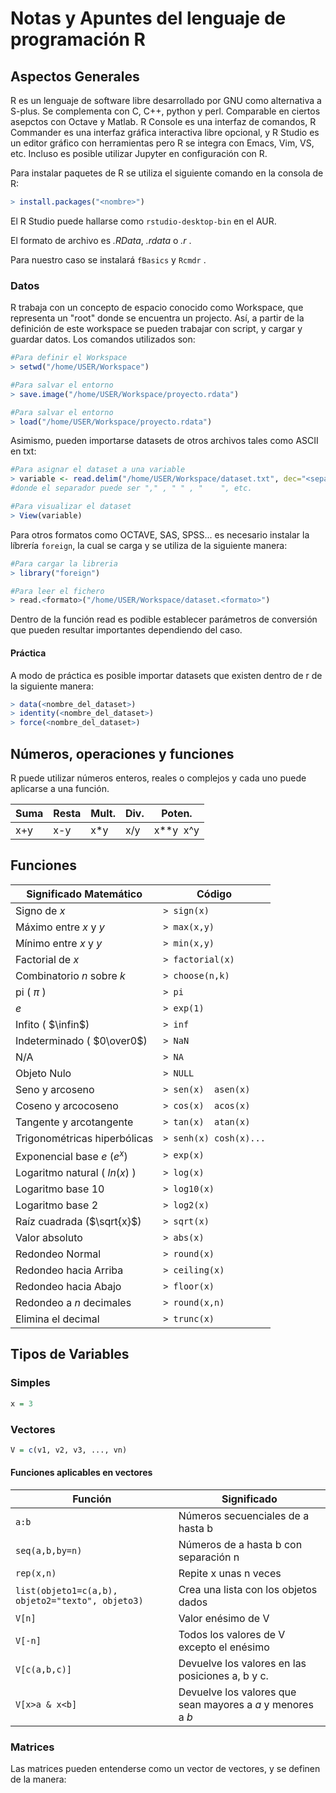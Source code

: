 # Notas y Apuntes del lenguaje de programación R

## Aspectos Generales

R es un lenguaje de software libre desarrollado por GNU como alternativa a S-plus. Se complementa con C, C++, python y perl. Comparable en ciertos asepctos con Octave y Matlab.
R Console es una interfaz de comandos, R Commander es una interfaz gráfica interactiva libre opcional, y R Studio es un editor gráfico con herramientas  pero R se integra con Emacs, Vim, VS, etc.
Incluso es posible utilizar Jupyter en configuración con R.

Para instalar paquetes de R se utiliza el siguiente comando en la consola de R:

```r
> install.packages("<nombre>")
```

El R Studio puede hallarse como `rstudio-desktop-bin` en el AUR.

El formato de archivo es *.RData*, *.rdata* o *.r* .

Para nuestro caso se instalará `fBasics` y `Rcmdr` .

### Datos

R trabaja con un concepto de espacio conocido como Workspace, que representa un "root" donde se encuentra un projecto. Así, a partir de la definición de este workspace se pueden trabajar con script, y cargar y guardar datos. Los comandos utilizados son:

```r
#Para definir el Workspace
> setwd("/home/USER/Workspace")

#Para salvar el entorno
> save.image("/home/USER/Workspace/proyecto.rdata")

#Para salvar el entorno
> load("/home/USER/Workspace/proyecto.rdata")
```

Asimismo, pueden importarse datasets de otros archivos tales como ASCII en txt:

```r
#Para asignar el dataset a una variable
> variable <- read.delim("/home/USER/Workspace/dataset.txt", dec="<separador>")
#donde el separador puede ser "," , " " , "    ", etc.

#Para visualizar el dataset
> View(variable)
```

Para otros formatos como OCTAVE, SAS, SPSS... es necesario instalar la líbrería `foreign`, la cual se carga y se utiliza de la siguiente manera:

```r
#Para cargar la libreria
> library("foreign")

#Para leer el fichero
> read.<formato>("/home/USER/Workspace/dataset.<formato>")
```

Dentro de la función read es podible establecer parámetros de conversión que pueden resultar importantes dependiendo del caso.

#### Práctica

A modo de práctica es posible importar datasets que existen dentro de r de la siguiente manera:

```r
> data(<nombre_del_dataset>)
> identity(<nombre_del_dataset>)
> force(<nombre_del_dataset>)
```

## Números, operaciones y funciones

R puede utilizar números enteros, reales o complejos y cada uno puede aplicarse a una función.

| Suma | Resta | Mult. | Div. | Poten.    |
| ---- | ----- | ----- | ---- | --------- |
| x+y  | x-y   | x*y   | x/y  | x**y  x^y |



## Funciones

| Significado Matemático        | Código                 |
| ----------------------------- | ---------------------- |
| Signo de *x*                  | `> sign(x)`            |
| Máximo entre *x* y *y*        | `> max(x,y)`           |
| Mínimo entre *x* y *y*        | `> min(x,y)`           |
| Factorial de *x*              | `> factorial(x)`       |
| Combinatorio *n* sobre *k*    | `> choose(n,k)`        |
| pi ( $\pi$ )                  | `> pi`                 |
| *e*                           | `> exp(1)`             |
| Infito ( $\infin$)            | `> inf`                |
| Indeterminado ( $0\over0$)    | `> NaN`                |
| N/A                           | `> NA`                 |
| Objeto Nulo                   | `> NULL`               |
| Seno y arcoseno               | `> sen(x)  asen(x)`    |
| Coseno y arcocoseno           | `> cos(x)  acos(x)`    |
| Tangente y arcotangente       | `> tan(x)  atan(x)`    |
| Trigonométricas hiperbólicas  | `> senh(x) cosh(x)...` |
| Exponencial base *e* ($e^x$)  | `> exp(x)`             |
| Logaritmo natural ( $ln(x)$ ) | `> log(x)`             |
| Logaritmo base 10             | `> log10(x)`           |
| Logaritmo base 2              | `> log2(x)`            |
| Raíz cuadrada ($\sqrt{x}$)    | `> sqrt(x)`            |
| Valor absoluto                | `> abs(x)`             |
| Redondeo Normal               | `> round(x)`           |
| Redondeo hacia Arriba         | `> ceiling(x)`         |
| Redondeo hacia Abajo          | `> floor(x)`           |
| Redondeo a *n* decimales      | `> round(x,n)`         |
| Elimina el decimal            | `> trunc(x)`           |





## Tipos de Variables

### Simples

```r
x = 3
```

### Vectores

```r
V = c(v1, v2, v3, ..., vn)
```

#### Funciones aplicables en vectores

| Función                                          | Significado                                                 |
| ------------------------------------------------ | ----------------------------------------------------------- |
| `a:b`                                            | Números secuenciales de a hasta b                           |
| `seq(a,b,by=n)`                                  | Números de a hasta b con separación n                       |
| `rep(x,n)`                                       | Repite x unas n veces                                       |
| `list(objeto1=c(a,b), objeto2="texto", objeto3)` | Crea una lista con los objetos dados                        |
| `V[n]`                                           | Valor enésimo de V                                          |
| `V[-n]`                                          | Todos los valores de V excepto el enésimo                   |
| `V[c(a,b,c)]`                                    | Devuelve los valores en las posiciones a, b y c.            |
| `V[x>a & x<b]`                                   | Devuelve los valores que sean mayores a *a* y menores a *b* |



### Matrices

Las matrices pueden entenderse como un vector de vectores, y se definen de la manera:
